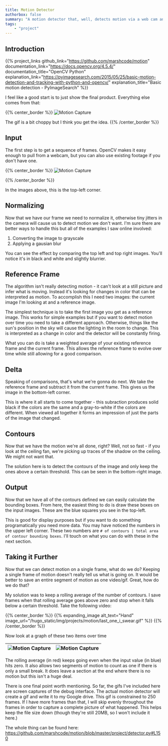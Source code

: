 ```yaml
---
title: Motion Detector
authorbox: false
summary: "A motion detector that, well, detects motion via a web cam and uploads it to google drive"
tags:
    - "project"
---
```


## Introduction
{{% project_links
github_link="https://github.com/marshcode/motion"
documentation_link="https://docs.opencv.org/4.5.4/"
documentation_title="OpenCV Python"
explanation_link="https://pyimagesearch.com/2015/05/25/basic-motion-detection-and-tracking-with-python-and-opencv/"
explanation_title="Basic motion detection - PyImageSearch"
%}}

I feel like a good start is to just show the final product. Everything else comes from that:

{{% center_border %}}
![Motion Capture](/hugo_static/img/projects/motion/motion_capture.gif)

The gif is a bit choppy but I think you get the idea.
{{% /center_border %}}

## Input

The first step is to get a sequence of frames. OpenCV makes it easy enough to pull from a webcam, but you can also use existing footage if you don't have one.

{{% center_border %}}
![Motion Capture](/hugo_static/img/projects/motion/star_wars.gif)

{{% /center_border %}}

In the images above, this is the top-left corner.

## Normalizing

Now that we have our frame we need to normalize it, otherwise tiny jitters in the camera will cause us to detect motion we don't want. I'm sure there are better ways to handle this but all of the examples I saw online involved:

1. Converting the image to grayscale
2. Applying a gausian blur

You can see the effect by comparing the top left and top right images.  You'll notice it's in black and white and slightly blurrier.

## Reference Frame

The algorithm isn't really detecting motion - it can't look at a still picture and infer what is moving. Instead it's looking for changes in color that can be interpreted as motion. To accomplish this I need two images: the current image I'm looking at and a reference image. 

The simplest technique is to take the first image you get as a reference image. This works for simple examples but if you want to detect motion over time you need to take a different approach. Otherwise, things like the sun's position in the sky will cause the lighting in the room to change. This is interpreted as a change in color and the detector will be constantly firing. 

What you can do is take a weighted average of your existing reference frame and the current frame. This allows the reference frame to evolve over time while still allowing for a good comparison.

## Delta

Speaking of comparisons, that's what we're gonna do next. We take the reference frame and subtract it from the current frame. This gives us the image in the bottom-left corner. 

This is where it all starts to come together - this subraction produces solid black if the colors are the same and a gray-to-white if the colors are different. When viewed all together it forms an impression of just the parts of the image that changed. 

## Contours

Now that we have the motion we're all done, right? Well, not so fast - if you look at the ceiling fan, we're picking up traces of the shadow on the ceiling. We might not want that. 

The solution here is to detect the contours of the image and only keep the ones above a certain threshold. This can be seen in the bottom-right image. 

## Output

Now that we have all of the contours defined we can easily calculate the bounding boxes. From here, the easiest thing to do is draw these boxes on the input images. These are the blue squares you see in the top-left. 

This is good for display purposes but if you want to do something programatically you need more data. You may have noticed the numbers in the upper left corner. These two numbers are `# of contours | total area of contour bounding boxes`. I'll touch on what you can do with these in the next section.

## Taking it Further

Now that we can detect motion on a single frame, what do we do? Keeping a single frame of motion doesn't really tell us what is going on. It would be better to save an entire segment of motion as one video/gif. Great, how do we do that?

My solution was to keep a rolling average of the number of contours. I save frames when that rolling average goes above zero and stop when it falls below a certain threshold. Take the following video:

{{% center_border %}}
{{% expanding_image 
        alt_text="Hand"    
        image_url="/hugo_static/img/projects/motion/last_one_i_swear.gif" %}}
{{% /center_border %}}

Now look at a graph of these two items over time

| ![Motion Capture](/hugo_static/img/projects/motion/contour_count.png) | ![Motion Capture](/hugo_static/img/projects/motion/total_contour_area.png)  |
|-----|---|

The rolling average (in red) keeps going even when the input value (in blue) hits zero. It also allows two segments of motion to count as one if there is only a small break.  It does leave a section at the end where there is no motion but this isn't a huge deal.

There is one final point worth mentioning. So far, the gifs I've included here are screen captures of the debug interface. The actual motion detector will create a gif and write it to my Google drive. This gif is constrained to 250 frames. If I have more frames than that, I will skip evenly throughout the frames in order to capture a complete picture of what happened. This helps keep the file size down (though they're still 20MB, so I won't include it here.)

The whole thing can be found here: https://github.com/marshcode/motion/blob/master/project/detector.py#L150